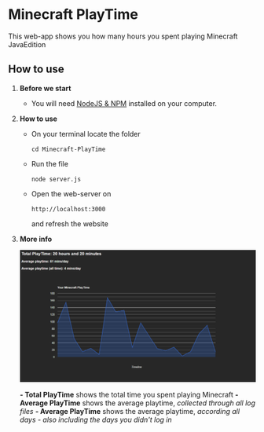 # Minecraft PlayTime

This web-app shows you how many hours you spent playing Minecraft JavaEdition

## How to use

1. **Before we start**

   - You will need [NodeJS & NPM](https://nodejs.org/en/download/package-manager/current) installed on your computer.

2. **How to use**
   - On your terminal locate the folder
     ```terminal
     cd Minecraft-PlayTime
     ```
   - Run the file
     ```terminal
     node server.js
     ```
   - Open the web-server on
     ```terminal
     http://localhost:3000
     ```
      and refresh the website

3. **More info**

   ![example-screenshot](./example-screenshot.png)

   **- Total PlayTime** shows the total time you spent playing Minecraft
   **- Average PlayTime** shows the average playtime, _collected through all log files_
   **- Average PlayTime** shows the average playtime, _according all days - also including the days you didn't log in_  




